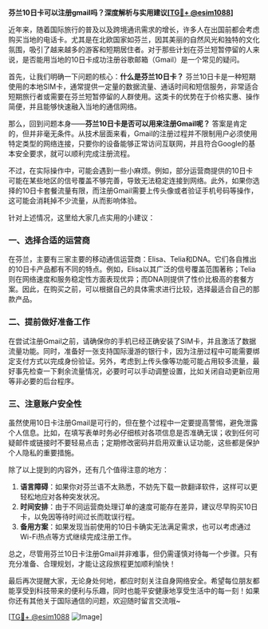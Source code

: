 **芬兰10日卡可以注册gmail吗？深度解析与实用建议[[TG💪+ @esim1088](https://t.me/s/esim1088)]**

近年来，随着国际旅行的普及以及跨境通讯需求的增长，许多人在出国前都会考虑购买当地的电话卡。尤其是在北欧国家如芬兰，因其美丽的自然风光和独特的文化氛围，吸引了越来越多的游客和短期居住者。对于那些计划在芬兰短暂停留的人来说，是否能用当地的10日卡成功注册谷歌邮箱（Gmail）是一个常见的疑问。

首先，让我们明确一下问题的核心：**什么是芬兰10日卡？** 芬兰10日卡是一种短期使用的本地SIM卡，通常提供一定量的数据流量、通话时间和短信服务，非常适合短期旅行者或需要在芬兰短暂停留的人群使用。这类卡的优势在于价格实惠、操作简便，并且能够快速融入当地的通信网络。

那么，回到问题本身——**芬兰10日卡是否可以用来注册Gmail呢？** 答案是肯定的，但并非毫无条件。从技术层面来看，Gmail的注册过程并不限制用户必须使用特定类型的网络连接，只要你的设备能够正常访问互联网，并且符合Google的基本安全要求，就可以顺利完成注册流程。

不过，在实际操作中，可能会遇到一些小麻烦。例如，部分运营商提供的10日卡可能在某些地区的信号覆盖不够完善，导致无法稳定连接到网络。此外，如果你选择的10日卡套餐流量有限，而注册Gmail需要上传头像或者验证手机号码等操作，这可能会消耗掉不少流量，从而影响体验。

针对上述情况，这里给大家几点实用的小建议：

### 一、选择合适的运营商
在芬兰，主要有三家主要的移动通信运营商：Elisa、Telia和DNA。它们各自推出的10日卡产品都有不同的特点。例如，Elisa以其广泛的信号覆盖范围著称；Telia则在网络速度和服务稳定性方面表现优异；而DNA则提供了性价比极高的套餐方案。因此，在购买之前，可以根据自己的具体需求进行比较，选择最适合自己的那款产品。

### 二、提前做好准备工作
在尝试注册Gmail之前，请确保你的手机已经正确安装了SIM卡，并且激活了数据流量功能。同时，准备好一张支持国际漫游的银行卡，因为注册过程中可能需要绑定支付方式以完成身份验证。另外，考虑到上传头像等功能可能占用较多流量，最好事先检查一下剩余流量情况，必要时可以手动调整设置，比如关闭自动更新应用等非必要的后台程序。

### 三、注意账户安全性
虽然使用10日卡注册Gmail是可行的，但在整个过程中一定要提高警惕，避免泄露个人信息。比如，在填写表单时务必仔细核对各项信息是否准确无误；收到任何可疑邮件或链接时不要轻易点击；定期修改密码并启用双重认证功能，这些都是保护个人隐私的重要措施。

除了以上提到的内容外，还有几个值得注意的地方：

1. **语言障碍**：如果你对芬兰语不太熟悉，不妨先下载一款翻译软件，这样可以更轻松地应对各种突发状况。
2. **时间安排**：由于不同运营商处理订单的速度可能存在差异，建议尽早购买10日卡，以免因等待时间过长而耽误行程。
3. **备用方案**：如果发现当前使用的10日卡确实无法满足需求，也可以考虑通过Wi-Fi热点等方式继续完成注册工作。

总之，尽管用芬兰10日卡注册Gmail并非难事，但仍需谨慎对待每一个步骤。只有充分准备、合理规划，才能让这段旅程更加顺利愉快！

最后再次提醒大家，无论身处何地，都应时刻关注自身网络安全。希望每位朋友都能享受到科技带来的便利与乐趣，同时也能平安健康地享受生活中的每一刻！如果你还有其他关于国际通信的问题，欢迎随时留言交流哦~

[[TG💪+ @esim1088](https://t.me/s/esim1088) ![Image](https://i.postimg.cc/4NQfJmqS/Snipaste-2025-05-13-00-14-12.png)]